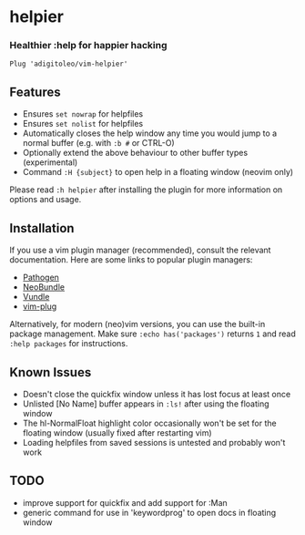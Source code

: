 # helpier


### Healthier :help for happier hacking

`Plug 'adigitoleo/vim-helpier'`


## Features

- Ensures `set nowrap` for helpfiles
- Ensures `set nolist` for helpfiles
- Automatically closes the help window any time you would jump to a normal
  buffer (e.g. with `:b #` or CTRL-O)
- Optionally extend the above behaviour to other buffer types (experimental)
- Command `:H {subject}` to open help in a floating window (neovim only)

Please read `:h helpier` after installing the plugin for more information on
options and usage.


## Installation

If you use a vim plugin manager (recommended),
consult the relevant documentation.
Here are some links to popular plugin managers:
- [Pathogen]
- [NeoBundle]
- [Vundle]
- [vim-plug]

Alternatively, for modern (neo)vim versions,
you can use the built-in package management.
Make sure `:echo has('packages')` returns `1` and
read `:help packages` for instructions.

[Pathogen]: https://github.com/tpope/vim-pathogen
[NeoBundle]: https://github.com/Shougo/neobundle.vim
[Vundle]: https://github.com/gmarik/vundle
[vim-plug]: https://github.com/junegunn/vim-plug


## Known Issues

- Doesn't close the quickfix window unless it has lost focus at least once
- Unlisted \[No Name\] buffer appears in `:ls!` after using the floating window
- The hl-NormalFloat highlight color occasionally won't be set for the
  floating window (usually fixed after restarting vim)
- Loading helpfiles from saved sessions is untested and probably won't work

## TODO

- improve support for quickfix and add support for :Man
- generic command for use in 'keywordprog' to open docs in floating window
